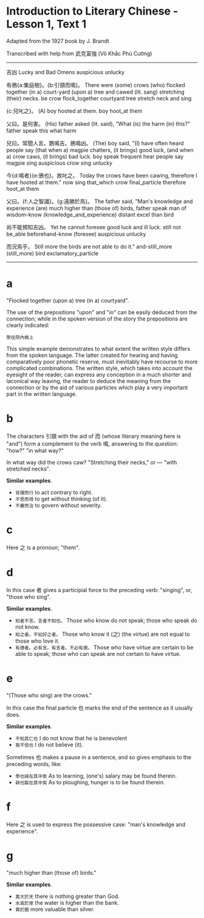 # Introduction to Literary Chinese - Lesson 1, Text 1

Adapted from the 1927 book by J. Brandt

Transcribed with help from 武克富強 (Võ Khắc Phú Cường)

---

吉凶
Lucky and Bad Omens
auspicious unlucky

有鴉{a:集庭樹}。{b:引頸而鳴}。
There were (some) crows (who) flocked together (in a) court-yard (upon a) tree and cawed (lit. sang) stretching (their) necks.
be crow flock_together courtyard tree stretch neck and sing

{c:兒叱之}。
(A) boy hooted at them.
boy hoot_at them

父曰。是何害。
(His) father asked (lit. said), "What (is) the harm (in) this?"
father speak this what harm

兒曰。常聞人言。鵲鳴吉。鴉鳴凶。
(The) boy said, "(I) have often heard people say (that when a) magpie chatters, (it brings) good luck, (and when a) crow caws, (it brings) bad luck.
boy speak frequent hear people say magpie sing auspicious crow sing unlucky

今{d:鳴者}{e:鴉也}。故叱之。
Today the crows have been cawing, therefore I have hooted at them."
now sing that_which crow final_particle therefore hoot_at them

父曰。{f:人之智識}。{g:遠勝於鳥}。
The father said, "Man's knowledge and experience (are) much higher than (those of) birds,
father speak man of wisdom-know (knowledge_and_experience) distant excel than bird

尚不能預知吉凶。
Yet he cannot foresee good luck and ill luck.
still not be_able beforehand-know (foresee) auspicious unlucky

而況鳥乎。
Still more the birds are not able to do it."
and-still_more (still_more) bird exclamatory_particle

---

# a

"Flocked together (upon a) tree (in a) courtyard".

The use of the prepositions "upon" and "in" can be easily deduced from the connection; while in the spoken version of the story the prepositions are clearly indicated:

`聚在院內樹上`

This simple example demonstrates to what extent the written style differs from the spoken language. The latter created for hearing and having comparatively poor phonetic reserve, must inevitably have recourse to more complicated combinations. The written style, which takes into account the eyesight of the reader, can express any conception in a much shorter and laconical way leaving, the reader to deduce the meaning from the connection or by the aid of various particles which play a very important part in the written language.

# b

The characters 引頸 with the aid of 而 (whose literary meaning here is "and") form a complement to the verb 鳴, answering to the question: "how?" "in what way?"

In what way did the crows caw? "Stretching their necks," or — "with stretched necks".

**Similar examples**.

- `背理而行` to act contrary to right.
- `不思而得` to get without thinking (of it).
- `不嚴而治` to govern without severity.

# c

Here 之 is a pronoun; "them".

# d

In this case 者 gives a participial force to the preceding verb: "singing", or, "those who sing".

**Similar examples**.

- `知者不言。言者不知也。` Those who know do not speak; those who speak do not know.
- `知之者。不如好之者。` Those who know it (之) (the virtue) are not equal to those who love it.
- `有德者。必有言。有言者。不必有德。` Those who have virtue are certain to be able to speak; those who can speak are not certain to have virtue.

# e

"(Those who sing) are the crows."

In this case the final particle 也 marks the end of the sentence as it usually does.

**Similar examples**.

- `不知其仁也` I do not know that he is benevolent
- `我不信也` I do not believe (it).

Sometimes 也 makes a pause in a sentence, and so gives emphasis to the preceding words, like:

- `學也祿在其中矣` As to learning, (one's) salary may be found therein.
- `耕也餒在其中矣` As to ploughing, hunger is to be found therein.

# f

Here 之 is used to express the possessive case: "man's knowledge and experience".

# g

"much higher than (those of) birds."

**Similar examples**.

- `莫大於天` there is nothing greater than God.
- `水高於岸` the water is higher than the bank.
- `貴於銀` more valuable than silver.
